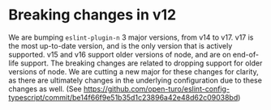 # Breaking changes in v12

We are bumping `eslint-plugin-n` 3 major versions, from v14 to v17. v17 is the most up-to-date version, and is the only version that is actively supported. v15 and v16 support older versions of node, and are on end-of-life support. The breaking changes are related to dropping support for older versions of node. We are cutting a new major for these changes for clarity, as there are ultimately changes in the underlying configuration due to these changes as well. (See https://github.com/open-turo/eslint-config-typescript/commit/be14f66f9e51b35d1c23896a42e48d62c09038bd)
